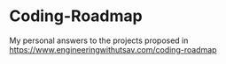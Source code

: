 # Coding-Roadmap
My personal answers to the projects proposed in https://www.engineeringwithutsav.com/coding-roadmap
